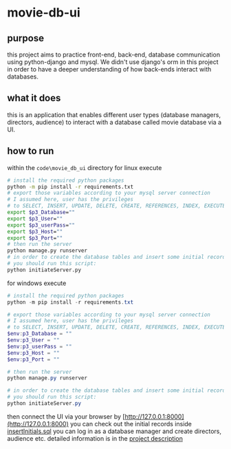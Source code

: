 # movie-db-ui

## purpose
this project aims to practice front-end, back-end, database communication using python-django and mysql. We didn't use django's orm in this project in order to have a deeper understanding of how back-ends interact with databases. 

## what it does 
this is an application that enables different user types (database managers, directors, audience) to interact with a database called movie database via a UI. 

## how to run
within the `code\movie_db_ui` directory
for linux execute
```bash
# install the required python packages
python -m pip install -r requirements.txt
# export those variables according to your mysql server connection
# I assumed here, user has the privileges 
# to SELECT, INSERT, UPDATE, DELETE, CREATE, REFERENCES, INDEX, EXECUTE on the database.
export $p3_Database=""
export $p3_User=""
export $p3_userPass=""
export $p3_Host=""
export $p3_Port=""
# then run the server
python manage.py runserver
# in order to create the database tables and insert some initial records,
# you should run this script:
python initiateServer.py
```
for windows execute
```powershell
# install the required python packages
python -m pip install -r requirements.txt

# export those variables according to your mysql server connection
# I assumed here, user has the privileges 
# to SELECT, INSERT, UPDATE, DELETE, CREATE, REFERENCES, INDEX, EXECUTE on the database.
$env:p3_Database = ""
$env:p3_User = ""
$env:p3_userPass = ""
$env:p3_Host = ""
$env:p3_Port = ""

# then run the server
python manage.py runserver

# in order to create the database tables and insert some initial records,
# you should run this script:
python initiateServer.py

```

then connect the UI via your browser by [http://127.0.0.1:8000](http://127.0.0.1:8000)
you can check out the initial records inside [insertInitials.sql](code\movie_db_ui\movieDB\databaseManagement\sqlFiles\insertQueries\insertInitials.sql)
you can log in as a database manager and create directors, audience etc. detailed information is in the [project description]()
